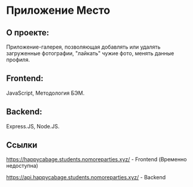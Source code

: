 # Приложение Место

## О проекте: 
Приложение-галерея, позволяющая добавлять или удалять загруженные фотографии, "лайкать" чужие фото, менять данные профиля. 

## Frontend:
JavaScript, Методология БЭМ.

## Backend: 
Express.JS, Node.JS. 


## Ссылки 

https://happycabage.students.nomoreparties.xyz/ - Frontend (Временно недоступна)


https://api.happycabage.students.nomoreparties.xyz/ - Backend
